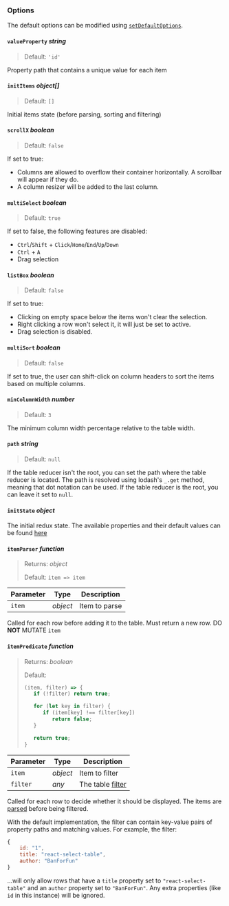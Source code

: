 ### Options

The default options can be modified using [`setDefaultOptions`][setDefaultOptions].

#### `valueProperty` *string*

> Default: `'id'`

Property path that contains a unique value for each item

#### `initItems` *object[]*

> Default: `[]`

Initial items state (before parsing, sorting and filtering)

#### `scrollX` *boolean*

> Default: `false`

If set to true:

* Columns are allowed to overflow their container horizontally. A scrollbar will appear if they do.
* A column resizer will be added to the last column.

#### `multiSelect` *boolean*

> Default: `true`

If set to false, the following features are disabled:

* `Ctrl`/`Shift` + `Click`/`Home`/`End`/`Up`/`Down`
* `Ctrl` + `A`
* Drag selection

#### `listBox` *boolean*

> Default: `false`

If set to true:

* Clicking on empty space below the items won't clear the selection.
* Right clicking a row won't select it, it will just be set to active.
* Drag selection is disabled.

#### `multiSort` *boolean*

>  Default: `false`

If set to true, the user can shift-click on column headers to sort the items based on multiple columns.

#### `minColumnWidth` *number*

> Default: `3`

The minimum column width percentage relative to the table width.

#### `path` *string*

> Default: `null`

If the table reducer isn't the root, you can set the path where the table reducer is located. The path is resolved using lodash's `_.get` method, meaning that dot notation can be used. If the table reducer is the root, you can leave it set to `null`.

#### `initState` *object*

The initial redux state. The available properties and their default values can be found [here][state]

#### `itemParser` _function_

> Returns: *object*
>
> Default: `item => item`

| Parameter | Type     | Description   |
| --------- | -------- | ------------- |
| `item`    | *object* | Item to parse |

Called for each row before adding it to the table. Must return a new row. DO **NOT** MUTATE `item`

#### `itemPredicate` _function_

> Returns: *boolean*
>
> Default:
>
> ```javascript
> (item, filter) => {
>    if (!filter) return true;
> 
>    for (let key in filter) {
>       if (item[key] !== filter[key])
>          return false;
>    }
> 
>    return true;
> }
> ```

| Parameter | Type     | Description                |
| --------- | -------- | -------------------------- |
| `item`    | *object* | Item to filter             |
| `filter`  | *any*    | The table [filter][filter] |

Called for each row to decide whether it should be displayed. The items are [parsed][parser] before being filtered.

With the default implementation, the filter can contain key-value pairs of property paths and matching values. For example, the filter:

```javascript
{
    id: "1",
    title: "react-select-table",
    author: "BanForFun"
}
```

...will only allow rows that have a `title` property set to `"react-select-table"` and an `author` property set to `"BanForFun"`. Any extra properties (like `id` in this instance) will be ignored.



[setDefaultOptions]: ./utils.md#setdefaultoptions



[state]: ./state.md
[filter]: ./state.md#filter-any


[parser]: #itemparser-function